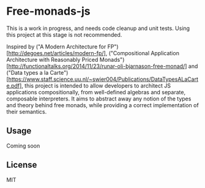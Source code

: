 # Free-monads-js

This is a work in progress, and needs code cleanup and unit tests. Using this project at this stage is not recommended.

Inspired by ("A Modern Architecture for FP")[http://degoes.net/articles/modern-fp/], ("Compositional Application Architecture with Reasonably Priced Monads")[http://functionaltalks.org/2014/11/23/runar-oli-bjarnason-free-monad/] and ("Data types a la Carte")[https://www.staff.science.uu.nl/~swier004/Publications/DataTypesALaCarte.pdf], this project is intended to allow developers to architect JS applications compositionally, from well-defined algebras and separate, composable interpreters. It aims to abstract away any notion of the types and theory behind free monads, while providing a correct implementation of their semantics.

## Usage
Coming soon

## License
MIT
